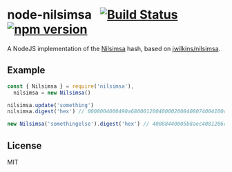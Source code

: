 # node-nilsimsa &nbsp; [![Build Status](https://travis-ci.org/dsablic/node-nilsimsa.svg?branch=master)](https://travis-ci.org/dsablic/node-nilsimsa) [![npm version](https://badge.fury.io/js/nilsimsa.svg)](https://badge.fury.io/js/nilsimsa)
A NodeJS implementation of the [Nilsimsa](https://en.wikipedia.org/wiki/Nilsimsa_Hash) hash,
based on [jwilkins/nilsimsa](https://github.com/jwilkins/nilsimsa).

## Example
```js
const { Nilsimsa } = require('nilsimsa'),
  nilsimsa = new Nilsimsa()

nilsimsa.update('something')
nilsimsa.digest('hex') // 0008004000490a680001200400002008408074004100c00e02180a0810a44210

new Nilsimsa('somethingelse').digest('hex') // 40088440005b8aec4081206c8a002808c8807401c188e20e02180a0814a44250
```

## License
MIT
